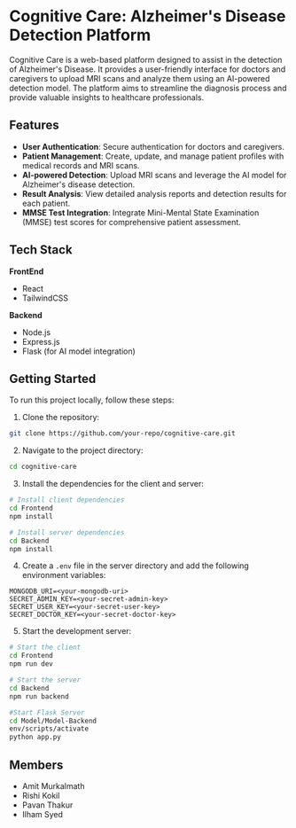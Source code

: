 # Cognitive Care: Alzheimer's Disease Detection Platform

Cognitive Care is a web-based platform designed to assist in the detection of Alzheimer's Disease. It provides a user-friendly interface for doctors and caregivers to upload MRI scans and analyze them using an AI-powered detection model. The platform aims to streamline the diagnosis process and provide valuable insights to healthcare professionals.

## Features

- **User Authentication**: Secure authentication for doctors and caregivers.
- **Patient Management**: Create, update, and manage patient profiles with medical records and MRI scans.
- **AI-powered Detection**: Upload MRI scans and leverage the AI model for Alzheimer's disease detection.
- **Result Analysis**: View detailed analysis reports and detection results for each patient.
- **MMSE Test Integration**: Integrate Mini-Mental State Examination (MMSE) test scores for comprehensive patient assessment.

## Tech Stack

**FrontEnd**
- React
- TailwindCSS

**Backend**
- Node.js
- Express.js
- Flask (for AI model integration)

## Getting Started

To run this project locally, follow these steps:

1. Clone the repository:

```bash
git clone https://github.com/your-repo/cognitive-care.git
```

2. Navigate to the project directory:

```bash
cd cognitive-care
```

3. Install the dependencies for the client and server:

```bash
# Install client dependencies
cd Frontend
npm install

# Install server dependencies
cd Backend
npm install
```

4. Create a `.env` file in the server directory and add the following environment variables:

```
MONGODB_URI=<your-mongodb-uri>
SECRET_ADMIN_KEY=<your-secret-admin-key>
SECRET_USER_KEY=<your-secret-user-key>
SECRET_DOCTOR_KEY=<your-secret-doctor-key>
```

5. Start the development server:

```bash
# Start the client
cd Frontend
npm run dev

# Start the server
cd Backend
npm run backend

#Start Flask Server
cd Model/Model-Backend
env/scripts/activate
python app.py
```

## Members

- Amit Murkalmath 
- Rishi Kokil
- Pavan Thakur
- Ilham Syed
